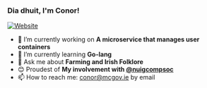 ### Dia dhuit, I'm Conor!

[![Website](https://img.shields.io/website?label=mcgov.ie&style=for-the-badge&url=https%3A%2F%2Fcodestackr.com)](https://mcgov.ie)

- 🔭 I’m currently working on **A microservice that manages user containers**
- 🌱 I’m currently learning **Go-lang**
- 💬 Ask me about **Farming and Irish Folklore**
- 😊 Proudest of **My involvement with [@nuigcompsoc](https://github.com/nuigcompsoc)**
- 📫 How to reach me: [conor@mcgov.ie](mailto:conor@mcgov.ie) by email
